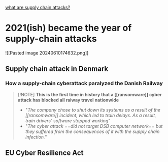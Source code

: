 [what are supply chain attacks?](https://www.wired.com/story/hacker-lexicon-what-is-a-supply-chain-attack/)

# 2021(ish) became the year of supply-chain attacks
![[Pasted image 20240610174632.png]]
## Supply chain attack in Denmark
### How a supply-chain cyberattack paralyzed the Danish Railway

> [!NOTE] **This is the first time in history that a [[ransomware]] cyber attack has blocked all raiway travel nationwide**
> - "*The company chose to shut down its systems as a result of the [[ransomware]] incident, which led to train delays. As a result, train drivers' software stopped working*"
> - "*The cyber attack ==did not target DSB computer network== but they suffered from the consequences of it with the supply chain infection.*"


## EU Cyber Resilience Act
